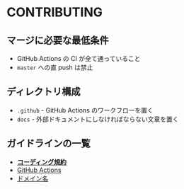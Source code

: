 # CONTRIBUTING

## マージに必要な最低条件

* GitHub Actions の CI が全て通っていること
* `master` への直 push は禁止

## ディレクトリ構成

* `.github` - GitHub Actions のワークフローを置く
* `docs` - 外部ドキュメントにしなければならない文章を置く

## ガイドラインの一覧

* [**コーディング規約**](./docs/principal/CODING_GUIDELINE.md)
* [GitHub Actions](./docs/principal/ACTIONS_GUIDELINE.md)
* [ドメイン名](./docs/principal/DOMAIN_GUIDELINE.md)
